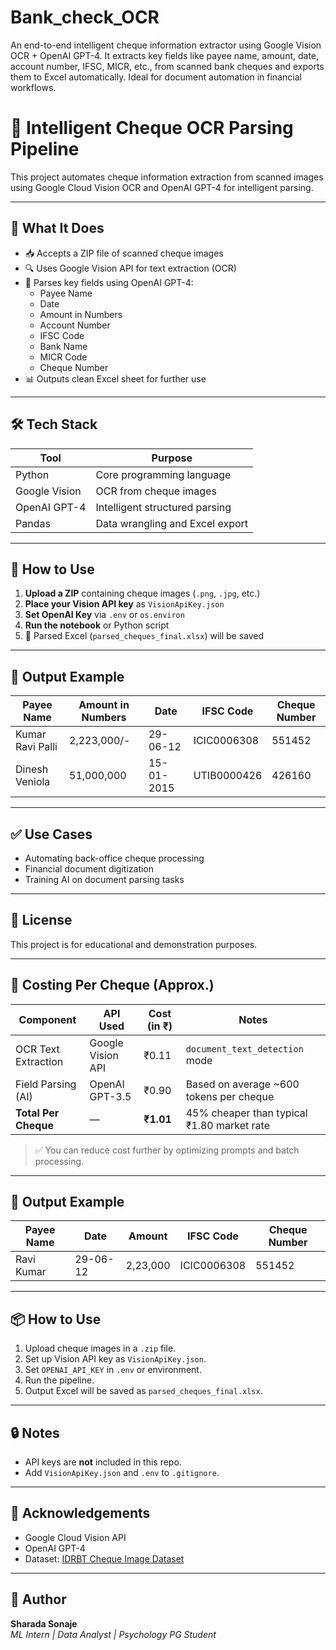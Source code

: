 # Bank_check_OCR
An end-to-end intelligent cheque information extractor using Google Vision OCR + OpenAI GPT-4. It extracts key fields like payee name, amount, date, account number, IFSC, MICR, etc., from scanned bank cheques and exports them to Excel automatically. Ideal for document automation in financial workflows.
# 🧾 Intelligent Cheque OCR Parsing Pipeline

This project automates cheque information extraction from scanned images using Google Cloud Vision OCR and OpenAI GPT-4 for intelligent parsing.

---

## 🚀 What It Does

- 📥 Accepts a ZIP file of scanned cheque images
- 🔍 Uses Google Vision API for text extraction (OCR)
- 🧠 Parses key fields using OpenAI GPT-4:
  - Payee Name
  - Date
  - Amount in Numbers
  - Account Number
  - IFSC Code
  - Bank Name
  - MICR Code
  - Cheque Number
- 📊 Outputs clean Excel sheet for further use

---

## 🛠️ Tech Stack

| Tool            | Purpose                         |
|-----------------|----------------------------------|
| Python          | Core programming language        |
| Google Vision   | OCR from cheque images           |
| OpenAI GPT-4    | Intelligent structured parsing   |
| Pandas          | Data wrangling and Excel export  |

---

## 📁 How to Use

1. **Upload a ZIP** containing cheque images (`.png`, `.jpg`, etc.)
2. **Place your Vision API key** as `VisionApiKey.json`
3. **Set OpenAI Key** via `.env` or `os.environ`
4. **Run the notebook** or Python script
5. 🎉 Parsed Excel (`parsed_cheques_final.xlsx`) will be saved

---

## 📌 Output Example

| Payee Name        | Amount in Numbers | Date       | IFSC Code     | Cheque Number |
|-------------------|-------------------|------------|----------------|----------------|
| Kumar Ravi Palli  | 2,223,000/-       | 29-06-12   | ICIC0006308   | 551452         |
| Dinesh Veniola    | 51,000,000        | 15-01-2015 | UTIB0000426   | 426160         |

---

## ✅ Use Cases

- Automating back-office cheque processing
- Financial document digitization
- Training AI on document parsing tasks

---

## 📜 License

This project is for educational and demonstration purposes.

---

## 💸 Costing Per Cheque (Approx.)

| Component              | API Used          | Cost (in ₹) | Notes                                      |
|------------------------|-------------------|-------------|--------------------------------------------|
| OCR Text Extraction    | Google Vision API | ₹0.11       | `document_text_detection` mode             |
| Field Parsing (AI)     | OpenAI GPT-3.5    | ₹0.90       | Based on average ~600 tokens per cheque    |
| **Total Per Cheque**   | —                 | **₹1.01**   | 45% cheaper than typical ₹1.80 market rate |

> ✅ You can reduce cost further by optimizing prompts and batch processing.


---

## 📁 Output Example

| Payee Name     | Date     | Amount    | IFSC Code   | Cheque Number |
|----------------|----------|-----------|-------------|----------------|
| Ravi Kumar     | 29-06-12 | 2,23,000  | ICIC0006308 | 551452         |

---

## 📦 How to Use

1. Upload cheque images in a `.zip` file.
2. Set up Vision API key as `VisionApiKey.json`.
3. Set `OPENAI_API_KEY` in `.env` or environment.
4. Run the pipeline.
5. Output Excel will be saved as `parsed_cheques_final.xlsx`.

---

## 🔒 Notes

- API keys are **not** included in this repo.
- Add `VisionApiKey.json` and `.env` to `.gitignore`.

---

## 🙌 Acknowledgements

- Google Cloud Vision API
- OpenAI GPT-4
- Dataset: [IDRBT Cheque Image Dataset](https://github.com/naikshubham/Bank-Cheque-OCR)

---

## 🧠 Author

**Sharada Sonaje**  
_ML Intern | Data Analyst | Psychology PG Student_  
